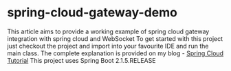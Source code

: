 # spring-cloud-gateway-demo
This article aims to provide a working example of spring cloud gateway integration with spring cloud and WebSocket To get started with this project just checkout the project and import into your favourite IDE and run the main class.
The complete explanation is provided on my blog - [Spring Cloud Tutorial](https://www.devglan.com/spring-cloud/spring-cloud-gateway-websockets)
This project uses Spring Boot 2.1.5.RELEASE
